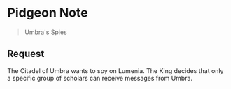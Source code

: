 # Pidgeon Note

> Umbra's Spies

## Request
The Citadel of Umbra wants to spy on Lumenia. The King decides that only a specific group of scholars can receive messages from Umbra.
